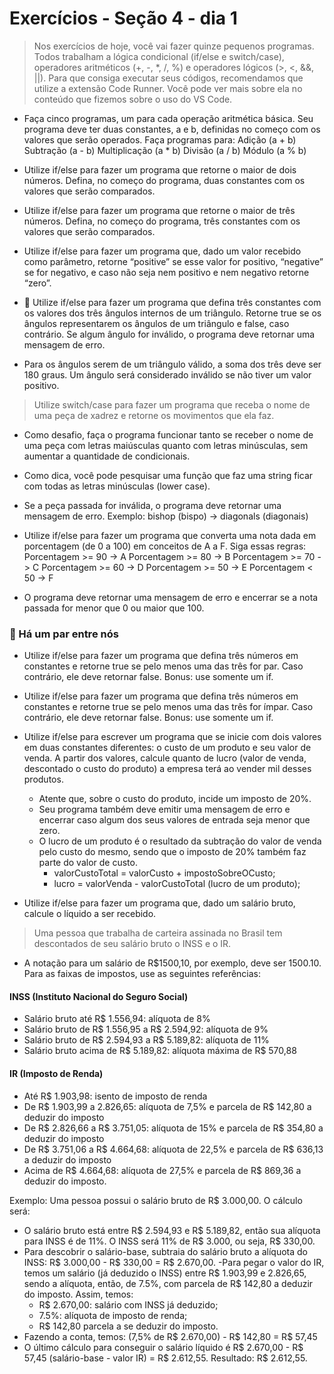 # Exercícios - Seção 4 - dia 1

> Nos exercícios de hoje, você vai fazer quinze pequenos programas. Todos trabalham a lógica condicional (if/else e switch/case), operadores aritméticos (+, -, *, /, %) e operadores lógicos (>, <, &&, ||). Para que consiga executar seus códigos, recomendamos que utilize a extensão Code Runner. Você pode ver mais sobre ela no conteúdo que fizemos sobre o uso do VS Code.

- Faça cinco programas, um para cada operação aritmética básica. Seu programa deve ter duas constantes, a e b, definidas no começo com os valores que serão operados. Faça programas para:
Adição (a + b)
Subtração (a - b)
Multiplicação (a * b)
Divisão (a / b)
Módulo (a % b)

- Utilize if/else para fazer um programa que retorne o maior de dois números. Defina, no começo do programa, duas constantes com os valores que serão comparados.

- Utilize if/else para fazer um programa que retorne o maior de três números. Defina, no começo do programa, três constantes com os valores que serão comparados.

- Utilize if/else para fazer um programa que, dado um valor recebido como parâmetro, retorne “positive” se esse valor for positivo, “negative” se for negativo, e caso não seja nem positivo e nem negativo retorne “zero”.

- 🚀 Utilize if/else para fazer um programa que defina três constantes com os valores dos três ângulos internos de um triângulo. Retorne true se os ângulos representarem os ângulos de um triângulo e false, caso contrário. Se algum ângulo for inválido, o programa deve retornar uma mensagem de erro.

- Para os ângulos serem de um triângulo válido, a soma dos três deve ser 180 graus.
Um ângulo será considerado inválido se não tiver um valor positivo.

> Utilize switch/case para fazer um programa que receba o nome de uma peça de xadrez e retorne os movimentos que ela faz.

- Como desafio, faça o programa funcionar tanto se receber o nome de uma peça com letras maiúsculas quanto com letras minúsculas, sem aumentar a quantidade de condicionais.

- Como dica, você pode pesquisar uma função que faz uma string ficar com todas as letras minúsculas (lower case).

- Se a peça passada for inválida, o programa deve retornar uma mensagem de erro.
Exemplo: bishop (bispo) -> diagonals (diagonais)

- Utilize if/else para fazer um programa que converta uma nota dada em porcentagem (de 0 a 100) em conceitos de A a F. Siga essas regras:
Porcentagem >= 90 -> A
Porcentagem >= 80 -> B
Porcentagem >= 70 -> C
Porcentagem >= 60 -> D
Porcentagem >= 50 -> E
Porcentagem < 50 -> F
- O programa deve retornar uma mensagem de erro e encerrar se a nota passada for menor que 0 ou maior que 100.

### 🚀 Há um par entre nós
- Utilize if/else para fazer um programa que defina três números em constantes e retorne true se pelo menos uma das três for par. Caso contrário, ele deve retornar false.
Bonus: use somente um if.

- Utilize if/else para fazer um programa que defina três números em constantes e retorne true se pelo menos uma das três for ímpar. Caso contrário, ele deve retornar false.
Bonus: use somente um if.

- Utilize if/else para escrever um programa que se inicie com dois valores em duas constantes diferentes: o custo de um produto e seu valor de venda. A partir dos valores, calcule quanto de lucro (valor de venda, descontado o custo do produto) a empresa terá ao vender mil desses produtos.
    - Atente que, sobre o custo do produto, incide um imposto de 20%.
    - Seu programa também deve emitir uma mensagem de erro e encerrar caso algum dos seus valores de entrada seja menor que zero.
    - O lucro de um produto é o resultado da subtração do valor de venda pelo custo do mesmo, sendo que o imposto de 20% também faz parte do valor de custo.
      - valorCustoTotal = valorCusto + impostoSobreOCusto;
      - lucro = valorVenda - valorCustoTotal (lucro de um produto);
- Utilize if/else para fazer um programa que, dado um salário bruto, calcule o líquido a ser recebido.

> Uma pessoa que trabalha de carteira assinada no Brasil tem descontados de seu salário bruto o INSS e o IR.

- A notação para um salário de R$1500,10, por exemplo, deve ser 1500.10. Para as faixas de impostos, use as seguintes referências:
#### INSS (Instituto Nacional do Seguro Social)
   - Salário bruto até R$ 1.556,94: alíquota de 8%
   - Salário bruto de R$ 1.556,95 a R$ 2.594,92: alíquota de 9%
   - Salário bruto de R$ 2.594,93 a R$ 5.189,82: alíquota de 11%
   - Salário bruto acima de R$ 5.189,82: alíquota máxima de R$ 570,88

#### IR (Imposto de Renda)
   - Até R$ 1.903,98: isento de imposto de renda
   - De R$ 1.903,99 a 2.826,65: alíquota de 7,5% e parcela de R$ 142,80 a deduzir do imposto
   - De R$ 2.826,66 a R$ 3.751,05: alíquota de 15% e parcela de R$ 354,80 a deduzir do imposto
   - De R$ 3.751,06 a R$ 4.664,68: alíquota de 22,5% e parcela de R$ 636,13 a deduzir do imposto
   - Acima de R$ 4.664,68: alíquota de 27,5% e parcela de R$ 869,36 a deduzir do imposto.

Exemplo: Uma pessoa possui o salário bruto de R$ 3.000,00. O cálculo será:

- O salário bruto está entre R$ 2.594,93 e R$ 5.189,82, então sua alíquota para INSS é de 11%. O INSS será 11% de R$ 3.000, ou seja, R$ 330,00.
- Para descobrir o salário-base, subtraia do salário bruto a alíquota do INSS: R$ 3.000,00 - R$ 330,00 = R$ 2.670,00.
-Para pegar o valor do IR, temos um salário (já deduzido o INSS) entre R$ 1.903,99 e 2.826,65, sendo a alíquota, então, de 7.5%, com parcela de R$ 142,80 a deduzir do imposto. Assim, temos:
   - R$ 2.670,00: salário com INSS já deduzido;
   - 7.5%: alíquota de imposto de renda;
   - R$ 142,80 parcela a se deduzir do imposto.
- Fazendo a conta, temos: (7,5% de R$ 2.670,00) - R$ 142,80 = R$ 57,45
- O último cálculo para conseguir o salário líquido é R$ 2.670,00 - R$ 57,45 (salário-base - valor IR) = R$ 2.612,55.
Resultado: R$ 2.612,55.